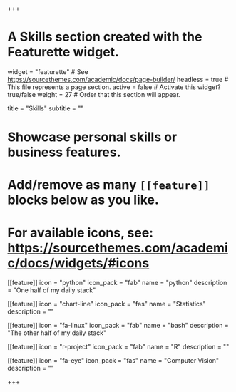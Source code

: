 +++
# A Skills section created with the Featurette widget.
widget = "featurette"  # See https://sourcethemes.com/academic/docs/page-builder/
headless = true  # This file represents a page section.
active = false  # Activate this widget? true/false
weight = 27  # Order that this section will appear.

title = "Skills"
subtitle = ""

# Showcase personal skills or business features.
# 
# Add/remove as many `[[feature]]` blocks below as you like.
# 
# For available icons, see: https://sourcethemes.com/academic/docs/widgets/#icons

[[feature]]
  icon = "python"
  icon_pack = "fab"
  name = "python"
  description = "One half of my daily stack"


[[feature]]
  icon = "chart-line"
  icon_pack = "fas"
  name = "Statistics"
  description = ""  






[[feature]]
  icon = "fa-linux"
  icon_pack = "fab"
  name = "bash"
  description = "The other half of my daily stack"

[[feature]]
  icon = "r-project"
  icon_pack = "fab"
  name = "R"
  description = ""







[[feature]]
  icon = "fa-eye"
  icon_pack = "fas"
  name = "Computer Vision"
  description = ""




+++
